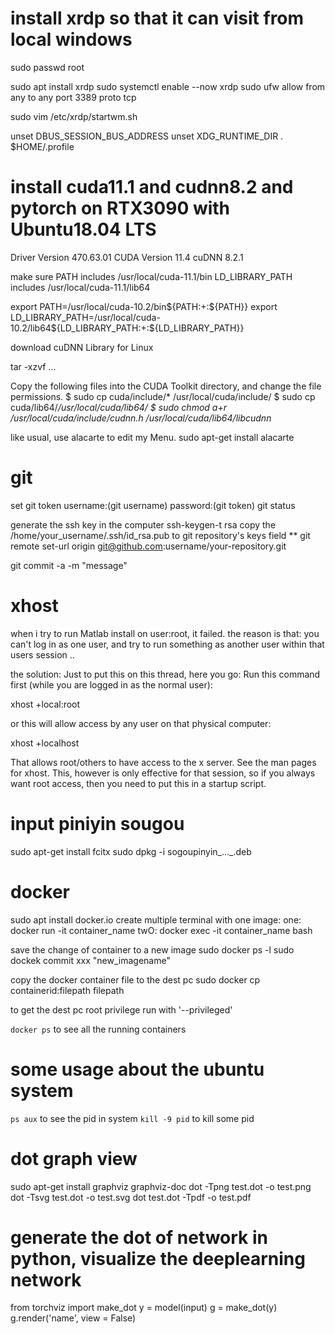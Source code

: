 
# install xrdp so that it can visit from local windows
sudo passwd root

sudo apt install xrdp
sudo systemctl enable --now xrdp
sudo ufw allow from any to any port 3389 proto tcp

sudo vim /etc/xrdp/startwm.sh


unset DBUS_SESSION_BUS_ADDRESS
unset XDG_RUNTIME_DIR
. $HOME/.profile


# install cuda11.1 and cudnn8.2 and pytorch on RTX3090 with Ubuntu18.04 LTS
Driver Version 470.63.01
CUDA Version 11.4
cuDNN 8.2.1

make sure PATH includes /usr/local/cuda-11.1/bin
LD_LIBRARY_PATH includes /usr/local/cuda-11.1/lib64

export PATH=/usr/local/cuda-10.2/bin${PATH:+:${PATH}}
export LD_LIBRARY_PATH=/usr/local/cuda-10.2/lib64${LD_LIBRARY_PATH:+:${LD_LIBRARY_PATH}}

download cuDNN Library for Linux

tar -xzvf ...

Copy the following files into the CUDA Toolkit directory, and change the file permissions.
$ sudo cp cuda/include/* /usr/local/cuda/include/
$ sudo cp cuda/lib64/*/usr/local/cuda/lib64/
$ sudo chmod a+r /usr/local/cuda/include/cudnn.h /usr/local/cuda/lib64/libcudnn*

like usual, use alacarte to edit my Menu.
sudo apt-get install alacarte

# git 
set git token
username:(git username)
password:(git token)
git status

generate the ssh key in the computer
ssh-keygen-t rsa
copy the /home/your_username/.ssh/id_rsa.pub to git repository's keys field
** git remote set-url origin git@github.com:username/your-repository.git

git commit -a -m "message"

# xhost
when i try to run Matlab install on user:root, it failed.
the reason is that: you can't log in as one user, and try to run something as another user within that users session ..

the solution: Just to put this on this thread, here you go: Run this command first (while you are logged in as the normal user):

xhost +local:root

or this will allow access by any user on that physical computer:

xhost +localhost

That allows root/others to have access to the x server. See the man pages for xhost. This, however is only effective for that session, so if you always want root access, then you need to put this in a startup script.

# input piniyin sougou
sudo apt-get install fcitx
sudo dpkg -i sogoupinyin_..._.deb

# docker
sudo apt install docker.io
create multiple terminal with one image:
one: docker run -it container_name
twO: docker exec -it container_name bash

save the change of container to a new image
sudo docker ps -l
sudo dockek commit xxx "new_imagename"

copy the docker container file to the dest pc
sudo docker cp containerid:filepath filepath

to get the dest pc root privilege
run with '--privileged'

`docker ps` to see all the running containers

# some usage about the ubuntu system
`ps aux` to see the pid in system
`kill -9 pid` to kill some pid

# dot graph view
sudo apt-get install graphviz graphviz-doc
dot -Tpng test.dot -o test.png
dot -Tsvg test.dot -o test.svg
dot test.dot -Tpdf -o test.pdf

# generate the dot of network in python, visualize the deeplearning network
from torchviz import make_dot
y = model(input)
g = make_dot(y)
g.render('name', view = False)


